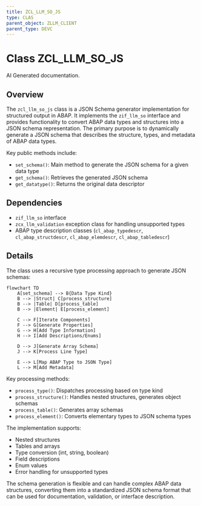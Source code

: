 ```yaml
---
title: ZCL_LLM_SO_JS
type: CLAS
parent_object: ZLLM_CLIENT
parent_type: DEVC
---
```


# Class ZCL_LLM_SO_JS

AI Generated documentation.
## Overview
The `zcl_llm_so_js` class is a JSON Schema generator implementation for structured output in ABAP. It implements the `zif_llm_so` interface and provides functionality to convert ABAP data types and structures into a JSON schema representation. The primary purpose is to dynamically generate a JSON schema that describes the structure, types, and metadata of ABAP data types.

Key public methods include:
- `set_schema()`: Main method to generate the JSON schema for a given data type
- `get_schema()`: Retrieves the generated JSON schema
- `get_datatype()`: Returns the original data descriptor

## Dependencies
- `zif_llm_so` interface
- `zcx_llm_validation` exception class for handling unsupported types
- ABAP type description classes (`cl_abap_typedescr`, `cl_abap_structdescr`, `cl_abap_elemdescr`, `cl_abap_tabledescr`)

## Details
The class uses a recursive type processing approach to generate JSON schemas:

```mermaid
flowchart TD
    A[set_schema] --> B{Data Type Kind}
    B --> |Struct| C[process_structure]
    B --> |Table| D[process_table]
    B --> |Element| E[process_element]
    
    C --> F[Iterate Components]
    F --> G[Generate Properties]
    G --> H[Add Type Information]
    H --> I[Add Descriptions/Enums]
    
    D --> J[Generate Array Schema]
    J --> K[Process Line Type]
    
    E --> L[Map ABAP Type to JSON Type]
    L --> M[Add Metadata]
```

Key processing methods:
- `process_type()`: Dispatches processing based on type kind
- `process_structure()`: Handles nested structures, generates object schemas
- `process_table()`: Generates array schemas
- `process_element()`: Converts elementary types to JSON schema types

The implementation supports:
- Nested structures
- Tables and arrays
- Type conversion (int, string, boolean)
- Field descriptions
- Enum values
- Error handling for unsupported types

The schema generation is flexible and can handle complex ABAP data structures, converting them into a standardized JSON schema format that can be used for documentation, validation, or interface description.

